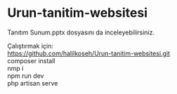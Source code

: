 # Urun-tanitim-websitesi

Tanıtım Sunum.pptx dosyasını da inceleyebilirsiniz.

Çalıştırmak için: <br>
https://github.com/halilkoseh/Urun-tanitim-websitesi.git<br>
composer install<br>
nmp i <br>
npm run dev<br>
php artisan serve<br>

